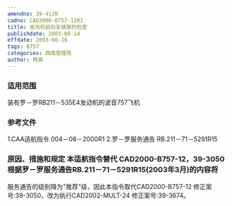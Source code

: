 ```yaml
---
amendno: 39-4120
cadno: CAD2000-B757-12R1
title: 发动机前后安装架的检查
publishdate: 2003-08-14
effdate: 2003-08-16
tags: B757
categories: 西南管理局
author: 杨爽
---
```


### 适用范围 
装有罗－罗RB211－535E4发动机的波音757飞机

### 参考文件
1.CAA适航指令 004－08－2000R1 
2.罗－罗服务通告 RB.211－71－5291R15

### 原因、措施和规定 本适航指令替代 CAD2000-B757-12，39-3050根据罗－罗服务通告RB.211－71－5291R15(2003年3月)的内容将
服务通告的级别降为"推荐"级，因此本指令取代CAD2000-B757-12 修正案号:39-3050，改为执行CAD2002-MULT-24 修正案号:39-3674。
